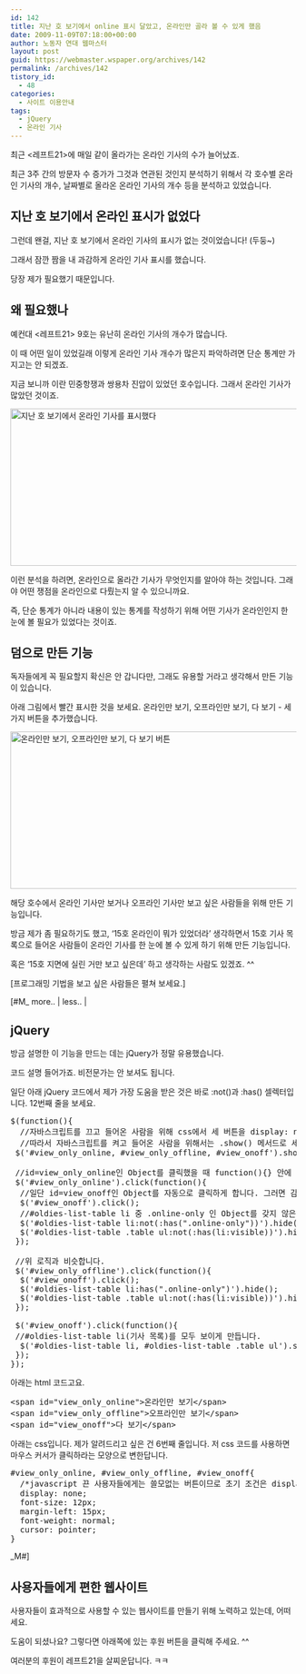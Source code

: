 ```yaml
---
id: 142
title: 지난 호 보기에서 online 표시 달았고, 온라인만 골라 볼 수 있게 했음
date: 2009-11-09T07:18:00+00:00
author: 노동자 연대 웹마스터
layout: post
guid: https://webmaster.wspaper.org/archives/142
permalink: /archives/142
tistory_id:
  - 48
categories:
  - 사이트 이용안내
tags:
  - jQuery
  - 온라인 기사
---
```

최근 <레프트21>에 매일 같이 올라가는 온라인 기사의 수가 늘어났죠.

최근 3주 간의 방문자 수 증가가 그것과 연관된 것인지 분석하기 위해서 각 호수별 온라인 기사의 개수, 날짜별로 올라온 온라인 기사의 개수 등을 분석하고 있었습니다.

## 지난 호 보기에서 온라인 표시가 없었다

그런데 왠걸, 지난 호 보기에서 온라인 기사의 표시가 없는 것이었습니다! (두둥~)

그래서 잠깐 짬을 내 과감하게 온라인 기사 표시를 했습니다.

당장 제가 필요했기 때문입니다.

## 왜 필요했나

예컨대 <레프트21> 9호는 유난히 온라인 기사의 개수가 많습니다.

이 때 어떤 일이 있었길래 이렇게 온라인 기사 개수가 많은지 파악하려면 단순 통계만 가지고는 안 되겠죠.

지금 보니까 이란 민중항쟁과 쌍용차 진압이 있었던 호수입니다. 그래서 온라인 기사가 많았던 것이죠.

<img src="https://webmaster.wspaper.org/wp-content/uploads/1/cfile2.uf.12021B5A4D084725281409.png" class="aligncenter" width="560" height="277" alt="지난 호 보기에서 온라인 기사를 표시했다" />

이런 분석을 하려면, 온라인으로 올라간 기사가 무엇인지를 알아야 하는 것입니다. 그래야 어떤 쟁점을 온라인으로 다뤘는지 알 수 있으니까요.

즉, 단순 통계가 아니라 내용이 있는 통계를 작성하기 위해 어떤 기사가 온라인인지 한 눈에 볼 필요가 있었다는 것이죠.

## 덤으로 만든 기능

독자들에게 꼭 필요할지 확신은 안 갑니다만, 그래도 유용할 거라고 생각해서 만든 기능이 있습니다.

아래 그림에서 빨간 표시한 것을 보세요. 온라인만 보기, 오프라인만 보기, 다 보기 - 세 가지 버튼을 추가했습니다.

<img src="https://webmaster.wspaper.org/wp-content/uploads/1/cfile1.uf.192222474D084725296243.png" class="aligncenter" width="560" height="277" alt="온라인만 보기, 오프라인만 보기, 다 보기 버튼" />

해당 호수에서 온라인 기사만 보거나 오프라인 기사만 보고 싶은 사람들을 위해 만든 기능입니다.

방금 제가 좀 필요하기도 했고, &lsquo;15호 온라인이 뭐가 있었더라&rsquo; 생각하면서 15호 기사 목록으로 들어온 사람들이 온라인 기사를 한 눈에 볼 수 있게 하기 위해 만든 기능입니다.

혹은 &lsquo;15호 지면에 실린 거만 보고 싶은데&rsquo; 하고 생각하는 사람도 있겠죠. ^^

[프로그래밍 기법을 보고 싶은 사람들은 펼쳐 보세요.]

[#M_ more.. | less.. |

## jQuery

방금 설명한 이 기능을 만드는 데는 jQuery가 정말 유용했습니다.

코드 설명 들어가죠. 비전문가는 안 보셔도 됩니다.

일단 아래 jQuery 코드에서 제가 가장 도움을 받은 것은 바로 :not()과 :has() 셀렉터입니다. 12번째 줄을 보세요.

<pre class="brush: jscript;highlight: [12]; " title="code">$(function(){
  //자바스크립트를 끄고 들어온 사람을 위해 css에서 세 버튼을 display: none으로 설정해 뒀습니다.
  //따라서 자바스크립트를 켜고 들어온 사람을 위해서는 .show() 메서드로 세 버튼을 보이게 합니다. 
 $('#view_only_online, #view_only_offline, #view_onoff').show();

 //id=view_only_online인 Object를 클릭했을 때 function(){} 안에 있는 이벤트를 실행하라는 뜻입니다.
 $('#view_only_online').click(function(){
  //일단 id=view_onoff인 Object를 자동으로 클릭하게 합니다. 그러면 감춰져 있던 Object들이 모두 보이게 되죠.
  $('#view_onoff').click();
  //#oldies-list-table li 중 .online-only 인 Object를 갖지 않은(:not) 아이들만 .hide() 메서드로 감춰버립니다. 즉, 오프라인 기사들을 다 감춰 버리는 것이죠.
  $('#oldies-list-table li:not(:has(".online-only"))').hide();
  $('#oldies-list-table .table ul:not(:has(li:visible))').hide();
 });

 //위 로직과 비슷합니다.
 $('#view_only_offline').click(function(){
  $('#view_onoff').click();
  $('#oldies-list-table li:has(".online-only")').hide();
  $('#oldies-list-table .table ul:not(:has(li:visible))').hide();
 });

 $('#view_onoff').click(function(){
 //#oldies-list-table li(기사 목록)를 모두 보이게 만듭니다.
  $('#oldies-list-table li, #oldies-list-table .table ul').show();
 });
});</pre>

아래는 html 코드고요.

<pre class="brush: xhtml;" title="code">&lt;span id="view_only_online"&gt;온라인만 보기&lt;/span&gt;
&lt;span id="view_only_offline"&gt;오프라인만 보기&lt;/span&gt;
&lt;span id="view_onoff"&gt;다 보기&lt;/span&gt;</pre>

아래는 css입니다. 제가 알려드리고 싶은 건 6번째 줄입니다. 저 css 코드를 사용하면 마우스 커서가 클릭하라는 모양으로 변한답니다.

<pre class="brush: css;highlight: [7]; " title="code">#view_only_online, #view_only_offline, #view_onoff{
  /*javascript 끈 사용자들에게는 쓸모없는 버튼이므로 초기 조건은 display: none으로 한다.*/
  display: none;
  font-size: 12px;
  margin-left: 15px;
  font-weight: normal;
  cursor: pointer;
}</pre>

_M#]

## 사용자들에게 편한 웹사이트

사용자들이 효과적으로 사용할 수 있는 웹사이트를 만들기 위해 노력하고 있는데, 어떠세요.

도움이 되셨나요? 그렇다면 아래쪽에 있는 후원 버튼을 클릭해 주세요. ^^

여러분의 후원이 레프트21을 살찌운답니다. ㅋㅋ